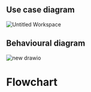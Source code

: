 ## Use case diagram
![Untitled Workspace](https://user-images.githubusercontent.com/46949062/152873278-7b4822a9-f613-4d0b-822b-ac570676f40f.png)


## Behavioural diagram
![new drawio](https://user-images.githubusercontent.com/46949062/153512721-539badfc-19f7-4424-9562-4d625320db2e.png)
# Flowchart





